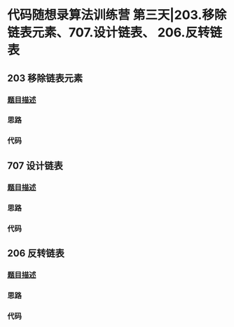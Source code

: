 # 代码随想录算法训练营 第三天|203.移除链表元素、707.设计链表、 206.反转链表

## 203 移除链表元素

### [题目描述](https://leetcode.cn/problems/remove-linked-list-elements/)


### 思路

### 代码


## 707 设计链表

### [题目描述](https://leetcode.cn/problems/design-linked-list/)


### 思路

### 代码


## 206 反转链表

### [题目描述](https://leetcode.cn/problems/reverse-linked-list/)


### 思路


### 代码
